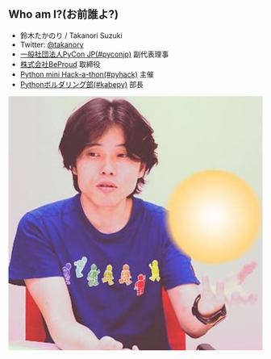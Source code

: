 ## Who am I?(お前誰よ?)

* 鈴木たかのり / Takanori Suzuki
* Twitter: [@takanory](https://twitter.com/takanory)
* [一般社団法人PyCon JP(#pyconjp)](https://www.pycon.jp/) 副代表理事
* [株式会社BeProud](https://www.beproud.jp/) 取締役
* [Python mini Hack-a-thon(#pyhack)](https://pyhack.connpass.com/) 主催
* [Pythonボルダリング部(#kabepy)](https://kabepy.connpass.com/) 部長

![takanory](assets/images/takanory.jpg)